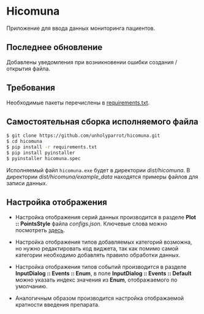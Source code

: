 # Hicomuna

Приложение для ввода данных мониторинга пациентов.

## Последнее обновление

Добавлены уведомления при возникновении ошибки создания / открытия файла.

## Требования

Необходимые пакеты перечислены в [requirements.txt](./requirements.txt "требования").

## Самостоятельная сборка исполняемого файла

```bash
$ git clone https://github.com/unholyparrot/hicomuna.git
$ cd hicomuna
$ pip install -r requirements.txt
$ pip install pyinstaller
$ pyinstaller hicomuna.spec
```

Исполняемый файл `hicomuna.exe` будет в директории *dist/hicomuna*. В директории *dist/hicomuna/example_data*
находятся примеры файлов для записи данных.

## Настройка отображения

* Настройка отображения серий данных производится в разделе **Plot :: PointsStyle** файла *configs.json*.
Ключевые слова можно посмотреть 
[здесь](https://pyqtgraph.readthedocs.io/en/latest/graphicsItems/plotdataitem.html?highlight=PlotDataItem 
"PlotDataItem description").

* Настройка отображения типов добавляемых категорий возможна, но нужно редактировать код виджета, так как помимо 
самой категории необходимо добавлять правило обработки данных. 
  
* Настройка отображения типов событий производится в разделе **InputDialog :: Events :: Enum**, в поле 
**InputDialog :: Events :: Default** можно указать индекс значения из **Enum**, отображаемого по умолчанию.
  
* Аналогичным образом производится настройка отображаемой кратности введения препарата.
